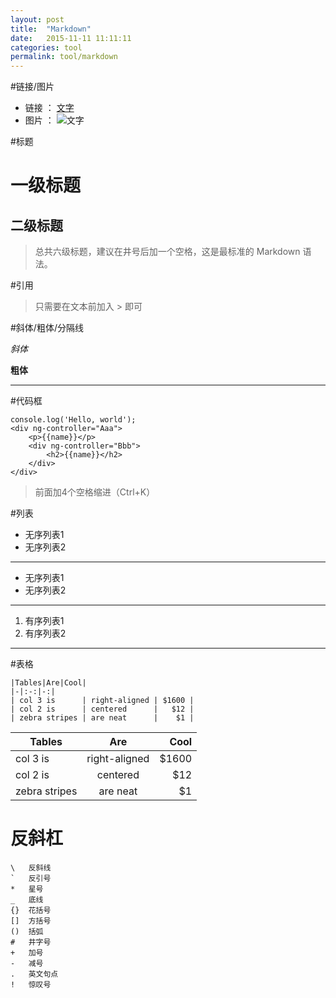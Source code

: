 ```yaml
---
layout: post
title:  "Markdown"
date:   2015-11-11 11:11:11
categories: tool
permalink: tool/markdown
---
```




#链接/图片

- 链接 ： [文字](http://shuoshubao.github.io)
- 图片 ： ![文字](https://assets-cdn.github.com/favicon.ico)

#标题

#  一级标题

## 二级标题

> 总共六级标题，建议在井号后加一个空格，这是最标准的 Markdown 语法。

#引用

> 只需要在文本前加入 > 即可

#斜体/粗体/分隔线

*斜体*

**粗体**

***

#代码框

	console.log('Hello, world');
    <div ng-controller="Aaa">
    	<p>{{name}}</p>
    	<div ng-controller="Bbb">
    		<h2>{{name}}</h2>
    	</div>
    </div>

> 前面加4个空格缩进（Ctrl+K）

#列表

- 无序列表1
- 无序列表2

***

* 无序列表1
* 无序列表2

***

1. 有序列表1
2. 有序列表2
***

#表格

	|Tables|Are|Cool|
	|-|:-:|-:|
	| col 3 is      | right-aligned | $1600 |
	| col 2 is      | centered      |   $12 |
	| zebra stripes | are neat      |    $1 |


|Tables|Are|Cool|
|-|:-:|-:|
| col 3 is      | right-aligned | $1600 |
| col 2 is      | centered      |   $12 |
| zebra stripes | are neat      |    $1 |

# 反斜杠

    \   反斜线
    `   反引号
    *   星号
    _   底线
    {}  花括号
    []  方括号
    ()  括弧
    #   井字号
    +   加号
    -   减号
    .   英文句点
    !   惊叹号